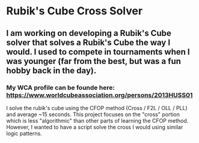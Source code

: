 # Rubik's Cube Cross Solver

## I am working on developing a Rubik's Cube solver that solves a Rubik's Cube the way I would. I used to compete in tournaments when I was younger (far from the best, but was a fun hobby back in the day). 

### My WCA profile can be founde here: https://www.worldcubeassociation.org/persons/2013HUSS01

I solve the rubik's cube using the CFOP method (Cross / F2L / OLL / PLL) and average ~15 seconds. This project focuses on the "cross" portion which is less "algorithmic" than other parts of learning the CFOP method. However, I wanted to have a script solve the cross I would using similar logic patterns.


